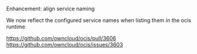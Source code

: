 Enhancement: align service naming

We now reflect the configured service names when listing them in the ocis runtime

https://github.com/owncloud/ocis/pull/3606
https://github.com/owncloud/ocis/issues/3603